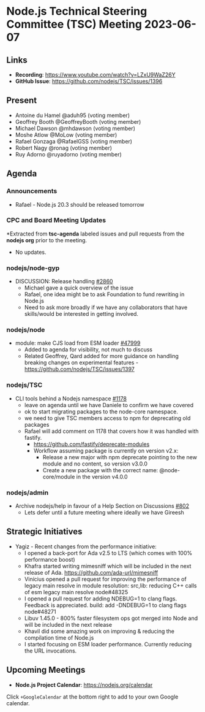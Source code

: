 # Node.js Technical Steering Committee (TSC) Meeting 2023-06-07

## Links

* **Recording**:  <https://www.youtube.com/watch?v=LZxU9WaZ26Y>
* **GitHub Issue**: <https://github.com/nodejs/TSC/issues/1396>

## Present

* Antoine du Hamel @aduh95 (voting member)
* Geoffrey Booth @GeoffreyBooth (voting member)
* Michael Dawson @mhdawson (voting member)
* Moshe Atlow @MoLow (voting member)
* Rafael Gonzaga @RafaelGSS (voting member)
* Robert Nagy @ronag (voting member)
* Ruy Adorno @ruyadorno (voting member)

## Agenda

### Announcements

* Rafael - Node.js 20.3 should be released tomorrow

### CPC and Board Meeting Updates

*Extracted from **tsc-agenda** labeled issues and pull requests from the **nodejs org** prior to the meeting.

* No updates.

### nodejs/node-gyp

* DISCUSSION: Release handling [#2860](https://github.com/nodejs/node-gyp/issues/2860)
  * Michael gave a quick overview of the issue
  * Rafael, one idea might be to ask Foundation to fund rewriting in Node.js
  * Need to ask more broadly if we have any collaborators that have skills/would be interested in getting involved.

### nodejs/node

* module: make CJS load from ESM loader [#47999](https://github.com/nodejs/node/pull/47999)
  * Added to agenda for visibility, not much to discuss
  * Related Geoffrey, Qard added for more guidance on handling breaking changes on experimental features - <https://github.com/nodejs/TSC/issues/1397>

### nodejs/TSC

* CLI tools behind a Nodejs namespace [#1178](https://github.com/nodejs/TSC/issues/1178)
  * leave on agenda until we have Daniele to confirm we have covered
  * ok to start migrating packages to the node-core namespace.
  * we need to give TSC members access to npm for deprecating old packages
  * Rafael will add comment on 1178 that covers how it was handled with fastify.
    * <https://github.com/fastify/deprecate-modules>
    * Workflow assuming package is currently on version v2.x:
      * Release a new major with npm deprecate pointing to the new module and no content, so version v3.0.0
      * Create a new package with the correct name: @node-core/module in the version v4.0.0

### nodejs/admin

* Archive nodejs/help in favour of a Help Section on Discussions [#802](https://github.com/nodejs/admin/issues/802)
  * Lets defer until a future meeting where ideally we have Gireesh

## Strategic Initiatives

* Yagiz - Recent changes from the performance initiative:
  * I opened a back-port for Ada v2.5 to LTS (which comes with 100% performance boost)
  * Khafra started writing mimesniff which will be included in the next release of Ada. <https://github.com/ada-url/mimesniff>
  * Vinícius opened a pull request for improving the performance of legacy main resolve in module resolution: src,lib: reducing C++ calls of esm legacy main resolve node#48325
  * I opened a pull request for adding NDEBUG=1 to clang flags. Feedback is appreciated. build: add -DNDEBUG=1 to clang flags node#48271
  * Libuv 1.45.0 - 800% faster filesystem ops got merged into Node and will be included in the next release
  * Khavil did some amazing work on improving & reducing the compilation time of Node.js
  * I started focusing on ESM loader performance. Currently reducing the URL invocations.

## Upcoming Meetings

* **Node.js Project Calendar**: <https://nodejs.org/calendar>

Click `+GoogleCalendar` at the bottom right to add to your own Google calendar.
